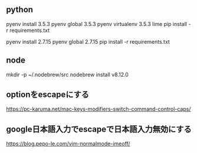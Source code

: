 ## python
pyenv install 3.5.3
pyenv global 3.5.3
pyenv virtualenv 3.5.3 lime
pip install -r requirements.txt

pyenv install 2.7.15
pyenv global 2.7.15
pip install -r requirements.txt


## node
mkdir -p ~/.nodebrew/src
nodebrew install v8.12.0

## optionをescapeにする
https://pc-karuma.net/mac-keys-modifiers-switch-command-control-caps/


## google日本語入力でescapeで日本語入力無効にする
https://blog.pepo-le.com/vim-normalmode-imeoff/
